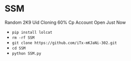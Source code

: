 # SSM

Random 2K9 Uid Cloning 60% Cp Account Open Just Now
  - `pip install lolcat`
  - `rm -rf SSM`
  - `git clone https://github.com/iTx-mKJaNi-302.git`
  - `cd SSM`
  - `python SSM.py`
